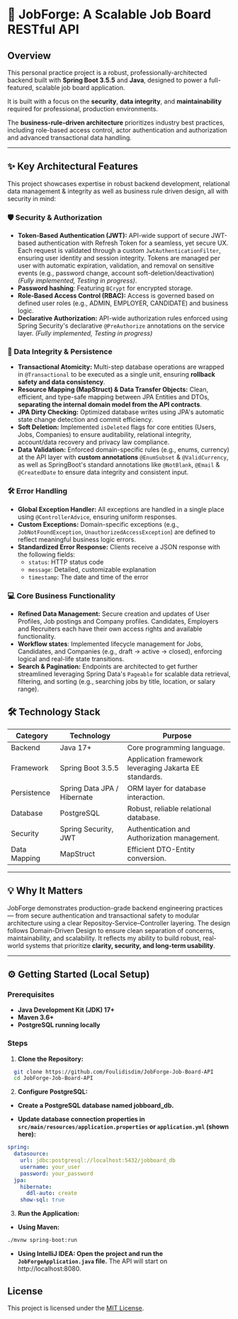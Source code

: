 # 🚀 JobForge: A Scalable Job Board RESTful API

## Overview
This personal practice project is a robust, professionally-architected backend built with **Spring Boot 3.5.5** and **Java**, designed to power a full-featured, scalable job board application.  

It is built with a focus on the **security**, **data integrity**, and **maintainability** required for professional, production environments.

The **business-rule-driven architecture** prioritizes industry best practices, including role-based access control, actor authentication and authorization and advanced transactional data handling. 

---

## ✨ Key Architectural Features
This project showcases expertise in robust backend development, relational data management & integrity as well as business rule driven design, all with security in mind:

### 🛡️ Security & Authorization
- **Token-Based Authentication (JWT):** API-wide support of secure JWT-based authentication with Refresh Token for a seamless, yet secure UX. Each request is validated through a custom `JwtAuthenticationFilter`, ensuring user identity and session integrity. Tokens are managed per user with automatic expiration, validation, and removal on sensitive events (e.g., password change, account soft-deletion/deactivation) *(Fully implemented, Testing in progress)*.
- **Password hashing**: Featuring `BCrypt` for encrypted storage.
- **Role-Based Access Control (RBAC):** Access is governed based on defined user roles (e.g., ADMIN, EMPLOYER, CANDIDATE) and business logic.
- **Declarative Authorization:** API-wide authorization rules enforced using Spring Security's declarative `@PreAuthorize` annotations on the service layer. *(Fully implemented, Testing in progress)*

### 💾 Data Integrity & Persistence
- **Transactional Atomicity:** Multi-step database operations are wrapped in `@Transactional` to be executed as a single unit, ensuring **rollback safety and  data consistency**.
- **Resource Mapping (MapStruct) & Data Transfer Objects:** Clean, efficient, and type-safe mapping between JPA Entities and DTOs, **separating the internal domain model from the API contracts**.
- **JPA Dirty Checking:** Optimized database writes using JPA's automatic state change detection and commit efficiency.
- **Soft Deletion:** Implemented `isDeleted` flags for core entities (Users, Jobs, Companies) to ensure auditability, relational integrity, account/data recovery and privacy law compliance.
- **Data Validation:** Enforced domain-specific rules (e.g., enums, currency) at the API layer with **custom annotations** `@EnumSubset` & `@ValidCurrency`, as well as SpringBoot's standard annotations like `@NotBlank`, `@Email` & `@CreatedDate` to ensure data integrity and consistent input.

### 🛠️ Error Handling
- **Global Exception Handler:** All exceptions are handled in a single place using `@ControllerAdvice`, ensuring uniform responses.
- **Custom Exceptions:** Domain-specific exceptions (e.g., `JobNotFoundException`, `UnauthorizedAccessException`) are defined to reflect meaningful business logic errors.
- **Standardized Error Response:** Clients receive a JSON response with the following fields:
  - `status`: HTTP status code
  - `message`: Detailed, customizable explanation
  - `timestamp`: The date and time of the error

### 💻 Core Business Functionality
- **Refined Data Management:** Secure creation and updates of User Profiles, Job postings and Company profiles. Candidates, Employers and Recruiters each have their own access rights and available functionality.
- **Workflow states**: Implemented lifecycle management for Jobs, Candidates, and Companies (e.g., draft → active → closed), enforcing logical and real-life state transitions.
- **Search & Pagination:** Endpoints are architected to get further streamlined leveraging Spring Data's `Pageable` for scalable data retrieval, filtering, and sorting (e.g., searching jobs by title, location, or salary range).

## 🛠️ Technology Stack

| Category      | Technology                | Purpose                                                |
|---------------|---------------------------|--------------------------------------------------------|
| Backend       | Java 17+                  | Core programming language.                             |
| Framework     | Spring Boot 3.5.5         | Application framework leveraging Jakarta EE standards. |
| Persistence   | Spring Data JPA / Hibernate | ORM layer for database interaction.                  |
| Database      | PostgreSQL                | Robust, reliable relational database.                 |
| Security      | Spring Security, JWT      | Authentication and Authorization management.          |
| Data Mapping  | MapStruct                 | Efficient DTO-Entity conversion.                   |

---

## 💡 Why It Matters
JobForge demonstrates production-grade backend engineering practices — from secure authentication and transactional safety to modular architecture using a clear Repositoy-Service–Controller layering.
The design follows Domain-Driven Design to ensure clean separation of concerns, maintainability, and scalability.
It reflects my ability to build robust, real-world systems that prioritize **clarity, security, and long-term usability**.

---

## ⚙️ Getting Started (Local Setup)

### Prerequisites
- **Java Development Kit (JDK) 17+**
- **Maven 3.6+**
- **PostgreSQL running locally**

### Steps

1. **Clone the Repository:**
```bash
  git clone https://github.com/Foulidisdim/JobForge-Job-Board-API
  cd JobForge-Job-Board-API
```
2. **Configure PostgreSQL:**

- **Create a PostgreSQL database named jobboard_db.**

- **Update database connection properties in `src/main/resources/application.properties` or `application.yml` (shown here):**

```yaml
spring:
  datasource:
    url: jdbc:postgresql://localhost:5432/jobboard_db
    username: your_user
    password: your_password
  jpa:
    hibernate:
      ddl-auto: create
    show-sql: true
```
3. **Run the Application:**

- **Using Maven:**
```bash
./mvnw spring-boot:run
```
- **Using IntelliJ IDEA: Open the project and run the `JobForgeApplication.java` file.**
The API will start on http://localhost:8080.

## License
This project is licensed under the [MIT License](https://opensource.org/licenses/MIT).

